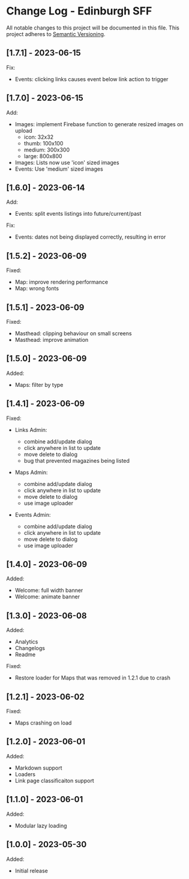 # Change Log - Edinburgh SFF

All notable changes to this project will be documented in this file.
This project adheres to [Semantic Versioning](http://semver.org/).

## [1.7.1] - 2023-06-15

Fix:
  - Events: clicking links causes event below link action to trigger

## [1.7.0] - 2023-06-15

Add:
  - Images: implement Firebase function to generate resized images on upload
    - icon: 32x32
    - thumb: 100x100
    - medium: 300x300
    - large: 800x800
  - Images: Lists now use 'icon' sized images
  - Events: Use 'medium' sized images

## [1.6.0] - 2023-06-14

Add:
  - Events: split events listings into future/current/past

Fix:
  - Events: dates not being displayed correctly, resulting in error

## [1.5.2] - 2023-06-09

Fixed:
  - Map: improve rendering performance
  - Map: wrong fonts

## [1.5.1] - 2023-06-09

Fixed:
  - Masthead: clipping behaviour on small screens
  - Masthead: improve animation

## [1.5.0] - 2023-06-09

Added:
  - Maps: filter by type

## [1.4.1] - 2023-06-09

Fixed:
  - Links Admin:
    - combine add/update dialog
    - click anywhere in list to update
    - move delete to dialog
    - bug that prevented magazines being listed

  - Maps Admin:
    - combine add/update dialog
    - click anywhere in list to update
    - move delete to dialog
    - use image uploader

  - Events Admin:
    - combine add/update dialog
    - click anywhere in list to update
    - move delete to dialog
    - use image uploader

## [1.4.0] - 2023-06-09

Added:
  - Welcome: full width banner
  - Welcome: animate banner

## [1.3.0] - 2023-06-08

Added:
  - Analytics
  - Changelogs
  - Readme

Fixed:
  - Restore loader for Maps that was removed in 1.2.1 due to crash

## [1.2.1] - 2023-06-02

Fixed:
  - Maps crashing on load

## [1.2.0] - 2023-06-01

Added:
  - Markdown support
  - Loaders
  - Link page classificaiton support

## [1.1.0] - 2023-06-01

Added:
  - Modular lazy loading

## [1.0.0] - 2023-05-30

Added:
  - Initial release
